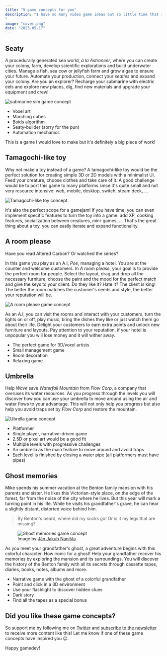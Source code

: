 ```yaml
---
title: "5 game concepts for you"
description: "I have so many video game ideas but so little time that I would be happy if any of these 5 game concepts inspired you. If so, please let me know!
"
image: "cover.png"
date: "2023-05-17"
---
```


## Seaty

A procedurally generated sea world, _à la Astroneer_, where you can create your colony, farm, develop scientific explorations and build underwater cities. Manage a fish, sea cow or jellyfish farm and grow algae to ensure your future. Automate your production, connect your _seaties_ and expand your colony. Are you an explorer? Recharge your submarine with electric eels and explore new places, dig, find new materials and upgrade your equipment and crew!

<img class="mx-auto max-size-lg" src="/images/blog/5-game-concepts-for-you/submarine_world_game_concept.png" alt="submarine sim game concept"/>

- Voxel art
- Marching cubes
- Boids algorithm
- Seaty-builder (sorry for the pun)
- Automation mechanics

This is a game I would love to make but it's definitely a big piece of work!

## Tamagochi-like toy

Why not make a toy instead of a game? A tamagochi-like toy would be the perfect solution for creating simple 3D or 2D models with a minimalist UI. Feed your creature, choose clothes and take care of it. A good challenge would be to port this game to many platforms since it's quite small and not very resource intensive: web, mobile, desktop, switch, steam deck, ...

<img class="mx-auto max-size-lg" src="/images/blog/5-game-concepts-for-you/tamagochi_like.png" alt="Tamagochi-like toy concept"/>

It's also the perfect scope for a gamejam! If you have time, you can even implement specific features to turn the toy into a game: add XP, cooking features, socialization between creatures, mini-games, ... That's the great thing about a toy, you can easily iterate and expand functionality.

## A room please

Have you read Altered Carbon? Or watched the series?

In this game you play as an A.I, _Poe_, managing a hotel. You are at the counter and welcome customers. In _A room please_, your goal is to provide the perfect room for people. Select the layout, drag and drop all the necessary furniture, choose the paint and the mood for the perfect match and give the keys to your client. Do they like it? Hate it? The client is king! The better the room matches the customer's needs and style, the better your reputation will be.

<img class="mx-auto max-size-lg" src="/images/blog/5-game-concepts-for-you/a_room_please.png" alt="A room please game concept"/>

As an A.I, you can visit the rooms and interact with your customers, turn the lights on or off, play music, bring the dishes they like or just watch them go about their life. Delight your customers to earn extra points and unlock new furniture and layouts. Pay attention to your reputation, if your hotel is unpopular you will lose money and it will wither away.

- The perfect game for 3D/voxel artists
- Small management game
- Room decoration
- Relaxing game

## Umbrella

Help _Wave_ save _Waterfall Mountain_ from _Flow Corp_, a company that overuses its water resources. As you progress through the levels you will discover how you can use your umbrella to move around using the air and water flows to your advantage. This will not only help you progress but also help you avoid traps set by _Flow Corp_ and restore the mountain.

<img class="mx-auto max-size-lg" src="/images/blog/5-game-concepts-for-you/umbrella.png" alt="Ubrella game concept"/>

- Platformer
- Single player, narrative-driven game
- 2.5D or pixel art would be a good fit
- Multiple levels with progressive challenges
- An umbrella as the main feature to move around and avoid traps
- Each level is finished by closing a water pipe (all platformers must have pipes)

## Ghost memories

Mike spends his summer vacation at the Benton family mansion with his parents and sister. He likes this Victorian-style place, on the edge of the forest, far from the noise of the city where he lives. But this year will mark a turning point in his life. While he visits his grandfather's grave, he can hear a slightly distant, distorted voice behind him.

> By Benton's beard, where did my socks go! Or is it my legs that are missing?

<figure>
    <img class="mx-auto max-size-lg" src="/images/blog/5-game-concepts-for-you/ghost_memories.jpg" alt="Ghost memories game concept"/>
    <figcaption>Image by <a href="https://unsplash.com/fr/@janjakubnanista">Ján Jakub Naništa</a></figcaption>
</figure>

As you meet your grandfather's ghost, a great adventure begins with this colorful character. How ironic for a ghost! Help your grandfather recover his memories by exploring the mansion and its surroundings. You will discover the history of the Benton family with all its secrets through cassette tapes, diaries, books, notes, albums and more.

- Narrative game with the ghost of a colorful grandfather
- Point and click in a 3D environment
- Use your flashlight to discover hidden clues
- Dark story
- Find all the tapes as a special bonus

## Did you like these game concepts?

So support me by following me on [Twitter](https://twitter.com/indiedevcasts) and [subscribe to the newsletter](https://mailchi.mp/e1b370d548a1/indiedevcasts-newsletter) to receive more content like this! Let me know if one of these game concepts have inspired you 😉.

Happy gamedev!
